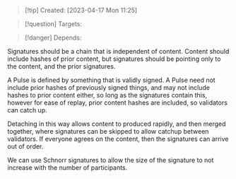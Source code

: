 
>[!tip] Created: [2023-04-17 Mon 11:25]

>[!question] Targets: 

>[!danger] Depends: 

Signatures should be a chain that is independent of content.  Content should include hashes of prior content, but signatures should be pointing only to the content, and the prior signatures.

A Pulse is defined by something that is validly signed.  A Pulse need not include prior hashes of previously signed things, and may not include hashes to prior content either, so long as the signatures contain this, however for ease of replay, prior content hashes are included, so validators can catch up.

Detaching in this way allows content to produced rapidly, and then merged together, where signatures can be skipped to allow catchup between validators.  If everyone agrees on the content, then the signatures can arrive out of order.

We can use Schnorr signatures to allow the size of the signature to not increase with the number of participants.